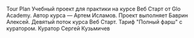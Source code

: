 Tour Plan
Учебный проект для практики на курсе Веб Старт от Glo Academy. Автор курса — Артем Исламов.
Проект выполняет Баврин Алексей. Девятый поток курса Веб Старт. Тариф "Полный фарш" с куратором.
Куратор
Сергей Кузьмичев
